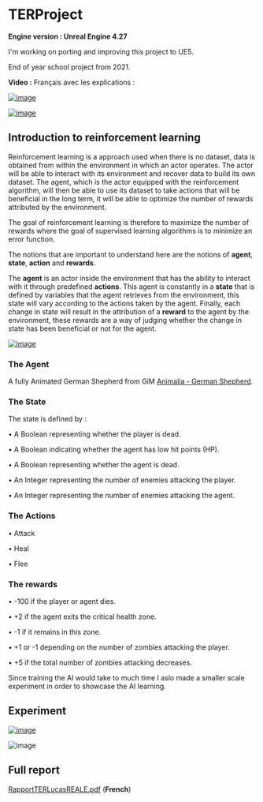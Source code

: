 # TERProject

**Engine version : Unreal Engine 4.27**

I'm working on porting and improving this project to UE5.

End of year school project from 2021.

**Video :**
Français avec les explications :

[![image](https://user-images.githubusercontent.com/78411295/213878126-9492bd39-f061-4613-9fd3-e3d366e3b6bf.png)
](https://youtu.be/wQ0BMB47UrY)

[![image](https://user-images.githubusercontent.com/78411295/213880575-c97eef76-aa54-4208-bb67-48d522138668.png)
](https://youtu.be/DWJ6n91Ic00)

## Introduction to reinforcement learning

Reinforcement learning is a approach used when there is no dataset, data is obtained from within the environment in which an actor operates.
The actor will be able to interact with its environment and recover data to build its own dataset. The agent, which is the actor equipped with the reinforcement algorithm, will then be able to use its dataset to take actions that will be beneficial in the long term, it will be able to optimize the number of rewards attributed by the environment.

The goal of reinforcement learning is therefore to maximize the number of rewards where the goal of supervised learning algorithms is to minimize an error function.

The notions that are important to understand here are the notions of **agent**, **state**, **action** and **rewards**.

The **agent** is an actor inside the environment that has the ability to interact with it through predefined **actions**.
This agent is constantly in a **state** that is defined by variables that the agent retrieves from the environment, this state will vary according to the actions taken by the agent. 
Finally, each change in state will result in the attribution of a **reward** to the agent by the environment, these rewards are a way of judging whether the change in state has been beneficial or not for the agent.

[![image](https://user-images.githubusercontent.com/78411295/210243969-1db0cb73-49f6-4111-93bc-5dd99b5fe0b2.png)](https://youtu.be/otRM-jXEboI)

### The Agent
  A fully Animated German Shepherd from GiM [Animalia - German Shepherd](https://www.unrealengine.com/marketplace/en-US/product/animalia-german-shepherd-m/reviews). 

### The State

  The state is defined by :
  
  • A Boolean representing whether the player is dead. 
  
  • A Boolean indicating whether the agent has low hit points (HP). 
  
  • A Boolean representing whether the agent is dead. 
  
  • An Integer representing the number of enemies attacking the player. 
  
  • An Integer representing the number of enemies attacking the agent. 
   
### The Actions

  • Attack
  
  • Heal
  
  • Flee
  
### The rewards

  • -100 if the player or agent dies.
  
  • +2 if the agent exits the critical health zone.
  
  • -1 if it remains in this zone.
  
  • +1 or -1 depending on the number of zombies attacking the player.
  
  • +5 if the total number of zombies attacking decreases.

Since training the AI would take to much time I aslo made a smaller scale experiment in order to showcase the AI learning.

## Experiment 

[![image](https://user-images.githubusercontent.com/78411295/210245575-89be5b27-f179-40d0-a45c-a0f265127fd5.png)](https://youtu.be/e9yKYpQXrzY)
 
![image](https://user-images.githubusercontent.com/78411295/210246710-af94c609-f6f4-4dfc-b689-67832c6eeecb.png)

## Full report

[RapportTERLucasREALE.pdf](https://github.com/LucasKyinn/TERProject/files/10332102/RapportTERLucasREALE.pdf) (**French**)
